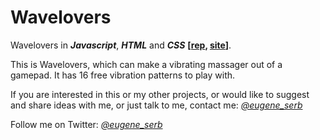 # Wavelovers
Wavelovers in ***Javascript***, ***HTML*** and ***CSS*** **[[rep](https://github.com/eugene-serb/wavelovers/), [site](https://wavelovers.ru/)]**.

This is Wavelovers, which can make a vibrating massager out of a gamepad. It has 16 free vibration patterns to play with.

If you are interested in this or my other projects, or would like to suggest and share ideas with me, or just talk to me, contact me: *[@eugene_serb](https://t.me/eugene_serb)*

Follow me on Twitter: *[@eugene_serb](https://twitter.com/eugene_serb)*

